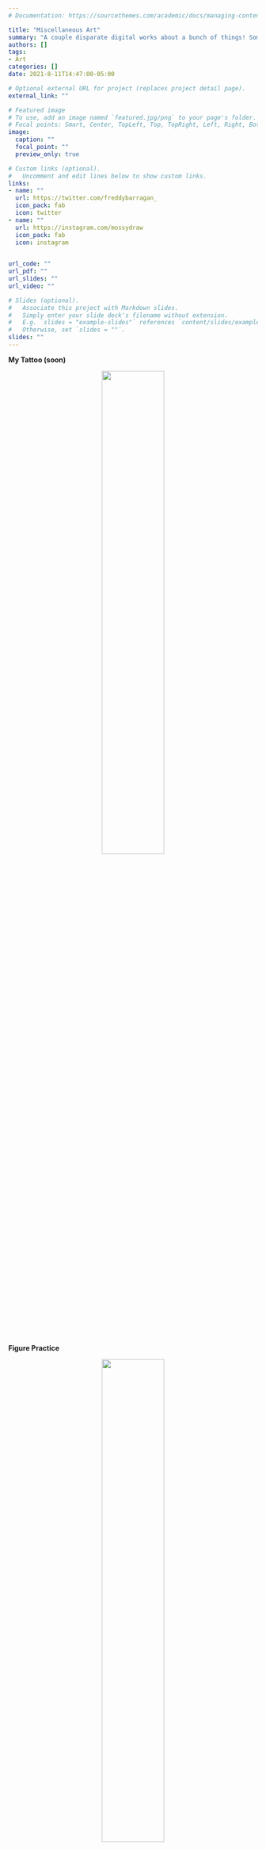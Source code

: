 ```yaml
---
# Documentation: https://sourcethemes.com/academic/docs/managing-content/

title: "Miscellaneous Art"
summary: "A couple disparate digital works about a bunch of things! Some practice, some personal."
authors: []
tags: 
- Art
categories: []
date: 2021-8-11T14:47:00-05:00

# Optional external URL for project (replaces project detail page).
external_link: ""

# Featured image
# To use, add an image named `featured.jpg/png` to your page's folder.
# Focal points: Smart, Center, TopLeft, Top, TopRight, Left, Right, BottomLeft, Bottom, BottomRight.
image:
  caption: ""
  focal_point: ""
  preview_only: true

# Custom links (optional).
#   Uncomment and edit lines below to show custom links.
links:
- name: ""
  url: https://twitter.com/freddybarragan_
  icon_pack: fab
  icon: twitter
- name: ""
  url: https://instagram.com/mossydraw
  icon_pack: fab
  icon: instagram
  

url_code: ""
url_pdf: ""
url_slides: ""
url_video: ""

# Slides (optional).
#   Associate this project with Markdown slides.
#   Simply enter your slide deck's filename without extension.
#   E.g. `slides = "example-slides"` references `content/slides/example-slides.md`.
#   Otherwise, set `slides = ""`.
slides: ""
---
```


**My Tattoo (soon)**

<center>
<img src="/media/tattoo_design.png" width="50%" height="50%" >
</center>

**Figure Practice**

<center>
<img src="/media/figure.png" width="50%" height="50%" >
</center>

**Untitled**

<center>
<img src="/media/inc_mom.png" width="50%" height="50%" >
</center>

**Nipple Play:**

<center>
<img src="/media/nip.png" width="50%" height="50%" >
</center>

**Oso Leone:**

<center>
<img src="/media/oso_leone.png" width="50%" height="50%" >
</center>

